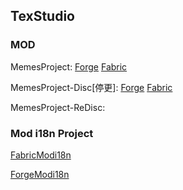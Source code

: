 ## TexStudio 


### MOD
MemesProject: [Forge](https://github.com/TexTrueStudio/MemesProject-Forge)  [Fabric](https://github.com/TexTrueStudio/MemesProject-Fabric)

MemesProject-Disc[停更]: [Forge](https://github.com/TexTrueStudio/MemesprojectDisc-Forge) [Fabric](https://github.com/TexTrueStudio/MemesProjectDisc-Fabric)

MemesProject-ReDisc:

### Mod i18n Project
[FabricModi18n](https://github.com/organizations/FabricModi18n)

[ForgeModi18n](https://github.com/organizations/ForgeModi18n)



